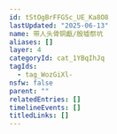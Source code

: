 ```yaml
---
id: tStOgBrFFGSc_UE_Ka8O8
lastUpdated: "2025-06-13"
name: 带人头骨铜甗/殷墟祭坑
aliases: []
layer: 4
categoryId: cat_1YBqIhJq
tagIds:
  - tag_WozGiXl-
nsfw: false
parent: ""
relatedEntries: []
timelineEvents: []
titledLinks: []
---
```


